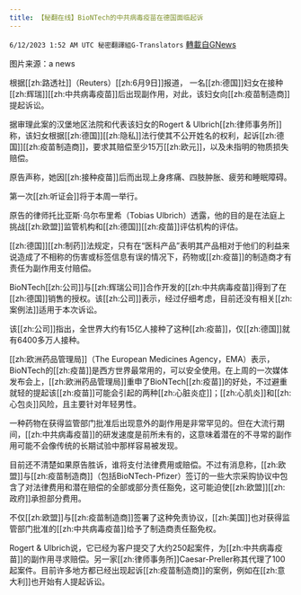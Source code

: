 ```yaml
---
title: 【秘翻在线】BioNTech的中共病毒疫苗在德国面临起诉
---
```

`6/12/2023 1:52 AM UTC 秘密翻譯組G-Translators` [轉載自GNews](https://gnews.org/articles/1376705)

         

图片来源：a news

根据[[zh:路透社]]（Reuters）[[zh:6月9日]]报道， 一名[[zh:德国]]妇女在接种[[zh:辉瑞]][[zh:中共病毒疫苗]]后出现副作用，对此，该妇女向[[zh:疫苗制造商]]提起诉讼。

据审理此案的汉堡地区法院和代表该妇女的Rogert & Ulbrich[[zh:律师事务所]]称，该妇女根据[[zh:德国]][[zh:隐私]]法行使其不公开姓名的权利，起诉[[zh:德国]][[zh:疫苗制造商]]，要求其赔偿至少15万[[zh:欧元]]，以及未指明的物质损失赔偿。

原告声称，她因[[zh:接种疫苗]]后而出现上身疼痛、四肢肿胀、疲劳和睡眠障碍。

第一次[[zh:听证会]]将于本周一举行。

原告的律师托比亚斯·乌尔布里希（Tobias Ulbrich）透露，他的目的是在法庭上挑战[[zh:欧盟]]监管机构和[[zh:德国]][[zh:疫苗]]评估机构的评估。

[[zh:德国]][[zh:制药]]法规定，只有在“医科产品”表明其产品相对于他们的利益来说造成了不相称的伤害或标签信息有误的情况下，药物或[[zh:疫苗]]的制造商才有责任为副作用支付赔偿。

BioNTech[[zh:公司]]与[[zh:辉瑞公司]]合作开发的[[zh:中共病毒疫苗]]得到了在[[zh:德国]]销售的授权。该[[zh:公司]]表示，经过仔细考虑，目前还没有相关[[zh:案例法]]适用于本次诉讼。

该[[zh:公司]]指出，全世界大约有15亿人接种了这种[[zh:疫苗]]，仅[[zh:德国]]就有6400多万人接种。

[[zh:欧洲药品管理局]]（The European Medicines Agency，EMA）表示，BioNTech的[[zh:疫苗]]是西方世界最常用的，可以安全使用。在上周的一次媒体发布会上，[[zh:欧洲药品管理局]]重申了BioNTech[[zh:疫苗]]的好处，不过避重就轻的提起该[[zh:疫苗]]可能会引起的两种[[zh:心脏炎症]]；[[zh:心肌炎]]和[[zh:心包炎]]风险，且主要针对年轻男性。

一种药物在获得监管部门批准后出现意外的副作用是非常罕见的。但在大流行期间，[[zh:中共病毒疫苗]]的研发速度是前所未有的，这意味着潜在的不寻常的副作用可能不会像传统的长期试验中那样容易被发现。

目前还不清楚如果原告胜诉，谁将支付法律费用或赔偿。不过有消息称，[[zh:欧盟]]与[[zh:疫苗制造商]]（包括BioNTech-Pfizer）签订的一些大宗采购协议中包含了对法律费用和潜在赔偿的全部或部分责任豁免，这可能迫使[[zh:欧盟]][[zh:政府]]承担部分费用。

不仅[[zh:欧盟]]与[[zh:疫苗制造商]]签署了这种免责协议，[[zh:美国]]也对获得监管部门批准的[[zh:中共病毒疫苗]]给予了制造商责任豁免权。

Rogert & Ulbrich说，它已经为客户提交了大约250起案件，为[[zh:中共病毒疫苗]]的副作用寻求赔偿。另一家[[zh:律师事务所]]Caesar-Preller称其代理了100起案件。目前许多地方都已经出现起诉[[zh:疫苗制造商]]的案例，例如在[[zh:意大利]]也开始有人提起诉讼。
